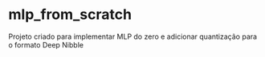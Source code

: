 # mlp_from_scratch
Projeto criado para implementar MLP do zero e adicionar quantização para o formato Deep Nibble
